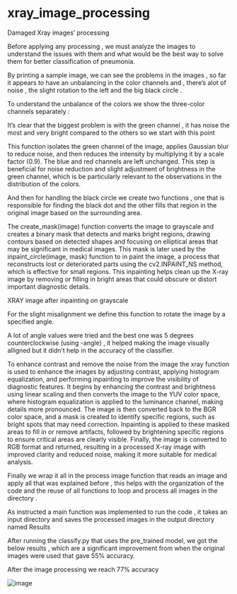 # xray_image_processing

Damaged Xray images’ processing


Before applying any processing , we must analyze the images to understand the issues with them and what would be the best way to solve them for better classification of pneumonia.

 

By printing a sample image, we can see the problems in the images , so far it appears to have an unbalancing in the color channels and , there’s alot of noise , the slight rotation to the left and the big black circle .

To understand the unbalance of the colors we show the three-color channels separately :

 

It’s clear that the biggest problem is with the green channel , it has noise the most and very bright compared to the others so we start with this point 
 


This function isolates the green channel of the image, applies Gaussian blur to reduce noise, and then reduces the intensity by multiplying it by a scale factor (0.9). The blue and red channels are left unchanged. This step is beneficial for noise reduction and slight adjustment of brightness in the green channel, which is be particularly relevant to the observations in the distribution of the colors.

And then for handling the black circle we create two functions , one that is responsible for finding the black dot and the other fills that region in the original image based on the surrounding area. 
 

The create_mask(image) function converts the image to grayscale and creates a binary mask that detects and marks bright regions, drawing contours based on detected shapes and focusing on elliptical areas that may be significant in medical images. This mask is later used by the inpaint_circle(image, mask) function to in paint the image, a process that reconstructs lost or deteriorated parts using the cv2.INPAINT_NS method, which is effective for small regions. This inpainting helps clean up the X-ray image by removing or filling in bright areas that could obscure or distort important diagnostic details.

  
XRAY image after inpainting on grayscale 


For the slight misalignment we define this function to rotate the image by a specified angle. 
 

A lot of angle values were tried and the best one was 5 degrees counterclockwise (using -angle) , it helped making the image visually alligned but it didn’t help in the accuracy of the classifier.

To enhance contrast and remove the noise from the image the xray function is used to enhance the images by adjusting contrast, applying histogram equalization, and performing inpainting to improve the visibility of diagnostic features. It begins by enhancing the contrast and brightness using linear scaling and then converts the image to the YUV color space, where histogram equalization is applied to the luminance channel, making details more pronounced. The image is then converted back to the BGR color space, and a mask is created to identify specific regions, such as bright spots that may need correction. Inpainting is applied to these masked areas to fill in or remove artifacts, followed by brightening specific regions to ensure critical areas are clearly visible. Finally, the image is converted to RGB format and returned, resulting in a processed X-ray image with improved clarity and reduced noise, making it more suitable for medical analysis.

 

Finally we wrap it all in the process image function that reads an image and apply all that was explained before , this helps with the organization of the code and the reuse of all functions to loop and  process all images in the directory .


 




As instructed a main function was implemented to run the code , it takes an input directory and saves the processed images in the output directory named Results
 


After running the classify.py that uses the pre_trained model, we got the below results , which are a significant improvement from when the original images were used that gave 55% accuracy.

  

After the image processing we reach 77% accuracy


 

![image](https://github.com/user-attachments/assets/1ba61f9d-59d1-4332-8e47-253fe930ad58)
